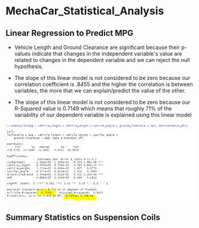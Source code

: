 # MechaCar_Statistical_Analysis

## Linear Regression to Predict MPG
- Vehicle Length and Ground Clearance are significant because their p-values indicate that changes in the independent variable's value are related to changes in the dependent variable and we can reject the null hypothesis.

- The slope of this linear model is not considered to be zero because our correlation coefficient is .8455 and the higher the correlation is between variables, the more that we can explain/predict the value of the other.

- The slope of this linear model is not considered to be zero because our R-Squared value is 0.7149 which means that roughly 71% of the variability of our dependent variable is explained using this linear model

![](photos/linearregression.PNG)


## Summary Statistics on Suspension Coils